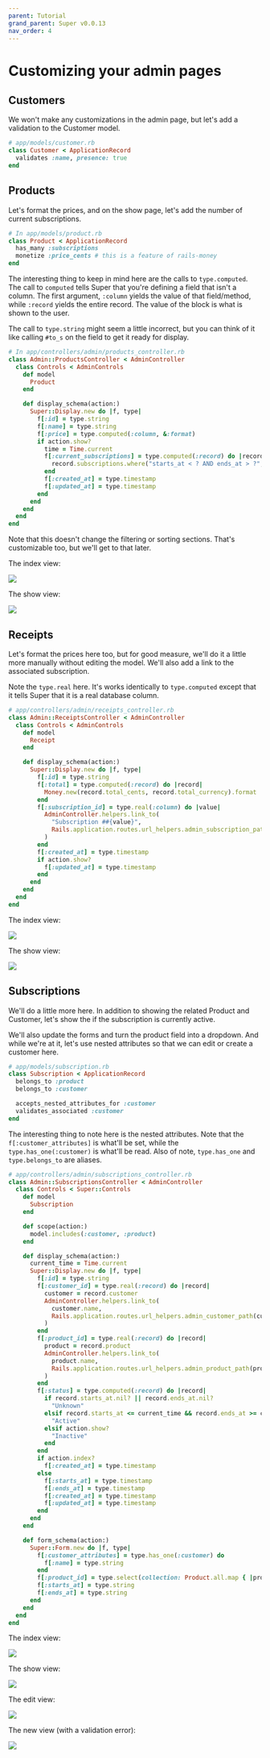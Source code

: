 ```yaml
---
parent: Tutorial
grand_parent: Super v0.0.13
nav_order: 4
---
```

# Customizing your admin pages

## Customers

We won't make any customizations in the admin page, but let's add a validation
to the Customer model.

```ruby
# app/models/customer.rb
class Customer < ApplicationRecord
  validates :name, presence: true
end
```

## Products

Let's format the prices, and on the show page, let's add the number of current
subscriptions.

```ruby
# In app/models/product.rb
class Product < ApplicationRecord
  has_many :subscriptions
  monetize :price_cents # this is a feature of rails-money
end
```

The interesting thing to keep in mind here are the calls to `type.computed`.
The call to `computed` tells Super that you're defining a field that isn't a
column. The first argument, `:column` yields the value of that field/method,
while `:record` yields the entire record. The value of the block is what is
shown to the user.

The call to `type.string` might seem a little incorrect, but you can think of it
like calling `#to_s` on the field to get it ready for display.

```ruby
# In app/controllers/admin/products_controller.rb
class Admin::ProductsController < AdminController
  class Controls < AdminControls
    def model
      Product
    end

    def display_schema(action:)
      Super::Display.new do |f, type|
        f[:id] = type.string
        f[:name] = type.string
        f[:price] = type.computed(:column, &:format)
        if action.show?
          time = Time.current
          f[:current_subscriptions] = type.computed(:record) do |record|
            record.subscriptions.where("starts_at < ? AND ends_at > ?", time, time).size
          end
          f[:created_at] = type.timestamp
          f[:updated_at] = type.timestamp
        end
      end
    end
  end
end
```

Note that this doesn't change the filtering or sorting sections. That's
customizable too, but we'll get to that later.

The index view:

![](/screenshots/0-0-12/products_custom1_index.png)

The show view:

![](/screenshots/0-0-12/products_custom1_show.png)


## Receipts

Let's format the prices here too, but for good measure, we'll do it a little
more manually without editing the model. We'll also add a link to the associated
subscription.

Note the `type.real` here. It's works identically to `type.computed` except that
it tells Super that it is a real database column.

```ruby
# app/controllers/admin/receipts_controller.rb
class Admin::ReceiptsController < AdminController
  class Controls < AdminControls
    def model
      Receipt
    end

    def display_schema(action:)
      Super::Display.new do |f, type|
        f[:id] = type.string
        f[:total] = type.computed(:record) do |record|
          Money.new(record.total_cents, record.total_currency).format
        end
        f[:subscription_id] = type.real(:column) do |value|
          AdminController.helpers.link_to(
            "Subscription ##{value}",
            Rails.application.routes.url_helpers.admin_subscription_path(value)
          )
        end
        f[:created_at] = type.timestamp
        if action.show?
          f[:updated_at] = type.timestamp
        end
      end
    end
  end
end
```

The index view:

![](/screenshots/0-0-12/receipts_custom1_index.png)

The show view:

![](/screenshots/0-0-12/receipts_custom1_show.png)


## Subscriptions

We'll do a little more here. In addition to showing the related Product and
Customer, let's show the if the subscription is currently active.

We'll also update the forms and turn the product field into a dropdown. And
while we're at it, let's use nested attributes so that we can edit or create a
customer here.

```ruby
# app/models/subscription.rb
class Subscription < ApplicationRecord
  belongs_to :product
  belongs_to :customer

  accepts_nested_attributes_for :customer
  validates_associated :customer
end
```

The interesting thing to note here is the nested attributes. Note that the
`f[:customer_attributes]` is what'll be set, while the `type.has_one(:customer)`
is what'll be read. Also of note, `type.has_one` and `type.belongs_to` are
aliases.

```ruby
# app/controllers/admin/subscriptions_controller.rb
class Admin::SubscriptionsController < AdminController
  class Controls < Super::Controls
    def model
      Subscription
    end

    def scope(action:)
      model.includes(:customer, :product)
    end

    def display_schema(action:)
      current_time = Time.current
      Super::Display.new do |f, type|
        f[:id] = type.string
        f[:customer_id] = type.real(:record) do |record|
          customer = record.customer
          AdminController.helpers.link_to(
            customer.name,
            Rails.application.routes.url_helpers.admin_customer_path(customer.id)
          )
        end
        f[:product_id] = type.real(:record) do |record|
          product = record.product
          AdminController.helpers.link_to(
            product.name,
            Rails.application.routes.url_helpers.admin_product_path(product.id)
          )
        end
        f[:status] = type.computed(:record) do |record|
          if record.starts_at.nil? || record.ends_at.nil?
            "Unknown"
          elsif record.starts_at <= current_time && record.ends_at >= current_time
            "Active"
          elsif action.show?
            "Inactive"
          end
        end
        if action.index?
          f[:created_at] = type.timestamp
        else
          f[:starts_at] = type.timestamp
          f[:ends_at] = type.timestamp
          f[:created_at] = type.timestamp
          f[:updated_at] = type.timestamp
        end
      end
    end

    def form_schema(action:)
      Super::Form.new do |f, type|
        f[:customer_attributes] = type.has_one(:customer) do
          f[:name] = type.string
        end
        f[:product_id] = type.select(collection: Product.all.map { |product| [product.name, product.id] })
        f[:starts_at] = type.string
        f[:ends_at] = type.string
      end
    end
  end
end
```

The index view:

![](/screenshots/0-0-12/subscriptions_custom1_index.png)

The show view:

![](/screenshots/0-0-12/subscriptions_custom1_show.png)

The edit view:

![](/screenshots/0-0-12/subscriptions_custom1_edit.png)

The new view (with a validation error):

![](/screenshots/0-0-12/subscriptions_custom1_new.png)
